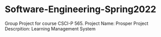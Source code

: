 # Software-Engineering-Spring2022
Group Project for course CSCI-P 565.
Project Name: Prosper
Project Descrpition: Learning Management System
